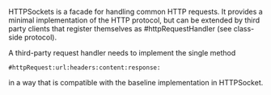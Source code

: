 HTTPSockets is a facade for handling common HTTP requests. It provides a minimal implementation of the HTTP protocol, but can be extended by third party clients that register themselves as #httpRequestHandler (see class-side protocol).

A third-party request handler needs to implement the single method

	#httpRequest:url:headers:content:response:

in a way that is compatible with the baseline implementation in HTTPSocket.
